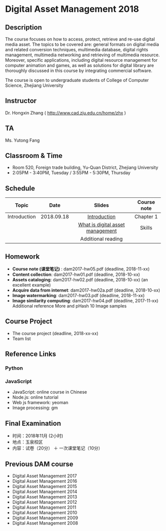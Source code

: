 # Digital Asset Management 2018

## Description
The course focuses on how to access, protect, retrieve and re-use digital media asset. The topics to be covered are: general formats on digital media and related conversion techniques, multimedia database, digital rights management, multimedia networking and retrieving of multimedia resource. Moreover, specific applications, including digital resource management for computer animation and games, as well as solutions for digital library are thoroughly discussed in this course by integrating commercial software.

The course is open to undergraduate students of College of Computer Science, Zhejiang University

## Instructor
Dr. Hongxin Zhang ( http://www.cad.zju.edu.cn/home/zhx )

## TA
Ms. Yutong Fang

## Classroom & Time
- Room 520, Foreign trade building, Yu-Quan District, Zhejiang University
- 2:05PM - 3:40PM, Tuesday / 3:55PM - 5:30PM, Thursday

## Schedule
|   Topic          |     Date     |                  Slides                                   |   Course note      |          
| ---------------- |:------------:|:---------------------------------------------------------:|:------------------:|
|  Introduction    |  2018.09.18  |  [Introduction](pdf/dam2017-00.pdf)                      |   Chapter 1        |
|                  |              |  [What is digital asset management](pdf/dam2017-01.pdf)  |   Skills           |
|                  |              |  Additional reading                                       |                    |


## Homework
- **Course note (课堂笔记)** : dam2017-hw05.pdf (deadline, 2018-11-xx)
- **Content collection**: dam2017-hw01.pdf (deadline, 2018-10-xx)
- **Assets cataloging**: dam2017-hw02.pdf (deadline, 2018-10-xx) (an excellent example)
- **Acquire data from internet**: dam2017-hw02a.pdf (deadline, 2018-10-xx)
- **Image watermarking**: dam2017-hw03.pdf (deadline, 2018-11-xx)
- **Image similarity computing**: dam2017-hw04.pdf (deadline, 2017-11-xx) Additional reference More and pHash 10 Image samples

## Course Project
- The course project (deadline, 2018-xx-xx)
- Team list

## Reference Links

### Python


### JavaScript
- JavaScript: online course in Chinese
- Node.js: online tutorial
- Web js framework: yeoman
- Image processing: gm

## Final Examination
+ 时间：2018年11月 (2小时)
+ 地点：玉泉校区
+ 内容：试卷（20分） ＋ 一次课堂笔记（10分）

## Previous DAM course
+ Digital Asset Management 2017
+ Digital Asset Management 2016
+ Digital Asset Management 2015
+ Digital Asset Management 2014
+ Digital Asset Management 2013
+ Digital Asset Management 2012
+ Digital Asset Management 2011
+ Digital Asset Management 2010
+ Digital Asset Management 2009
+ Digital Asset Management 2008
